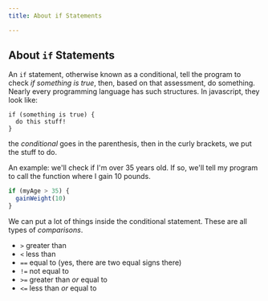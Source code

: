 ```yaml
---
title: About if Statements

---
```


## About `if` Statements

An `if` statement, otherwise known as a conditional, tell the program to check _if something is true_, then, based on that assessment, do something. Nearly every programming language has such structures. In javascript, they look like:

```
if (something is true) {
  do this stuff!
}
```

the *conditional* goes in the parenthesis, then in the curly brackets, we put the stuff to do.

An example: we'll check if I'm over 35 years old. If so, we'll tell my program to call the function where I gain 10 pounds.

```javascript
if (myAge > 35) {
  gainWeight(10)
}
```

We can put a lot of things inside the conditional statement. These are all types of *comparisons*.

- `>` greater than
- `<` less than
- `==` equal to (yes, there are two equal signs there)
- `!=` not equal to
- `>=` greater than _or_ equal to
- `<=` less than _or_ equal to
